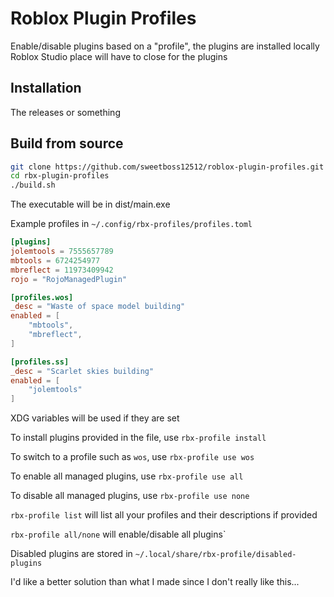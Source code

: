 # Roblox Plugin Profiles
Enable/disable plugins based on a "profile", the plugins are installed locally
Roblox Studio place will have to close for the plugins

## Installation
The releases or something

## Build from source
```bash
git clone https://github.com/sweetboss12512/roblox-plugin-profiles.git rbx-plugin-profiles
cd rbx-plugin-profiles
./build.sh
```
The executable will be in dist/main.exe

Example profiles in `~/.config/rbx-profiles/profiles.toml`
```toml
[plugins]
jolemtools = 7555657789
mbtools = 6724254977
mbreflect = 11973409942
rojo = "RojoManagedPlugin"

[profiles.wos]
_desc = "Waste of space model building"
enabled = [
    "mbtools",
    "mbreflect",
]

[profiles.ss]
_desc = "Scarlet skies building"
enabled = [
    "jolemtools"
]
```
XDG variables will be used if they are set

To install plugins provided in the file, use `rbx-profile install`

To switch to a profile such as `wos`, use `rbx-profile use wos`

To enable all managed plugins, use `rbx-profile use all`

To disable all managed plugins, use `rbx-profile use none`

`rbx-profile list` will list all your profiles and their descriptions if provided

`rbx-profile all/none` will enable/disable all plugins`

Disabled plugins are stored in `~/.local/share/rbx-profile/disabled-plugins`

I'd like a better solution than what I made since I don't really like this...
